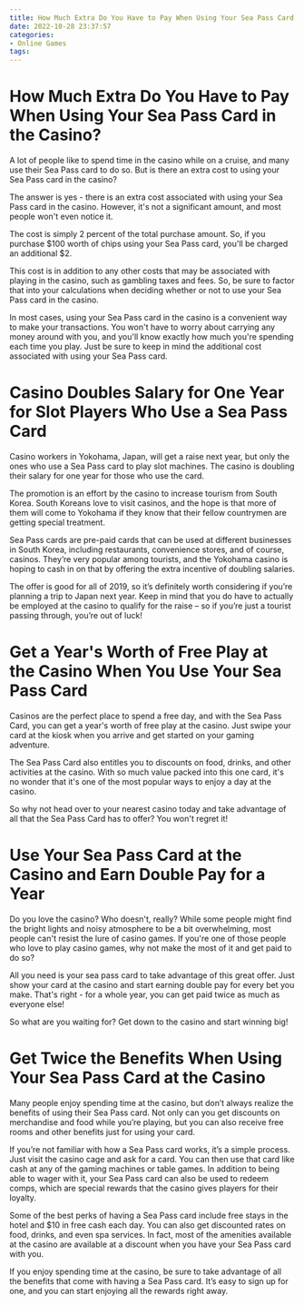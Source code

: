 ```yaml
---
title: How Much Extra Do You Have to Pay When Using Your Sea Pass Card in the Casino 
date: 2022-10-28 23:37:57
categories:
- Online Games
tags:
---
```



#  How Much Extra Do You Have to Pay When Using Your Sea Pass Card in the Casino? 

A lot of people like to spend time in the casino while on a cruise, and many use their Sea Pass card to do so. But is there an extra cost to using your Sea Pass card in the casino?

The answer is yes - there is an extra cost associated with using your Sea Pass card in the casino. However, it's not a significant amount, and most people won't even notice it.

The cost is simply 2 percent of the total purchase amount. So, if you purchase $100 worth of chips using your Sea Pass card, you'll be charged an additional $2.

This cost is in addition to any other costs that may be associated with playing in the casino, such as gambling taxes and fees. So, be sure to factor that into your calculations when deciding whether or not to use your Sea Pass card in the casino.

In most cases, using your Sea Pass card in the casino is a convenient way to make your transactions. You won't have to worry about carrying any money around with you, and you'll know exactly how much you're spending each time you play. Just be sure to keep in mind the additional cost associated with using your Sea Pass card.

#  Casino Doubles Salary for One Year for Slot Players Who Use a Sea Pass Card 

Casino workers in Yokohama, Japan, will get a raise next year, but only the ones who use a Sea Pass card to play slot machines. The casino is doubling their salary for one year for those who use the card.

The promotion is an effort by the casino to increase tourism from South Korea. South Koreans love to visit casinos, and the hope is that more of them will come to Yokohama if they know that their fellow countrymen are getting special treatment.

Sea Pass cards are pre-paid cards that can be used at different businesses in South Korea, including restaurants, convenience stores, and of course, casinos. They’re very popular among tourists, and the Yokohama casino is hoping to cash in on that by offering the extra incentive of doubling salaries.

The offer is good for all of 2019, so it’s definitely worth considering if you’re planning a trip to Japan next year. Keep in mind that you do have to actually be employed at the casino to qualify for the raise – so if you’re just a tourist passing through, you’re out of luck!

#  Get a Year's Worth of Free Play at the Casino When You Use Your Sea Pass Card 

Casinos are the perfect place to spend a free day, and with the Sea Pass Card, you can get a year's worth of free play at the casino. Just swipe your card at the kiosk when you arrive and get started on your gaming adventure.

The Sea Pass Card also entitles you to discounts on food, drinks, and other activities at the casino. With so much value packed into this one card, it's no wonder that it's one of the most popular ways to enjoy a day at the casino.

So why not head over to your nearest casino today and take advantage of all that the Sea Pass Card has to offer? You won't regret it!

#  Use Your Sea Pass Card at the Casino and Earn Double Pay for a Year 

Do you love the casino? Who doesn't, really? While some people might find the bright lights and noisy atmosphere to be a bit overwhelming, most people can't resist the lure of casino games. If you're one of those people who love to play casino games, why not make the most of it and get paid to do so?

All you need is your sea pass card to take advantage of this great offer. Just show your card at the casino and start earning double pay for every bet you make. That's right - for a whole year, you can get paid twice as much as everyone else!

So what are you waiting for? Get down to the casino and start winning big!

#  Get Twice the Benefits When Using Your Sea Pass Card at the Casino

Many people enjoy spending time at the casino, but don’t always realize the benefits of using their Sea Pass card. Not only can you get discounts on merchandise and food while you’re playing, but you can also receive free rooms and other benefits just for using your card.

If you’re not familiar with how a Sea Pass card works, it’s a simple process. Just visit the casino cage and ask for a card. You can then use that card like cash at any of the gaming machines or table games. In addition to being able to wager with it, your Sea Pass card can also be used to redeem comps, which are special rewards that the casino gives players for their loyalty.

Some of the best perks of having a Sea Pass card include free stays in the hotel and $10 in free cash each day. You can also get discounted rates on food, drinks, and even spa services. In fact, most of the amenities available at the casino are available at a discount when you have your Sea Pass card with you.

If you enjoy spending time at the casino, be sure to take advantage of all the benefits that come with having a Sea Pass card. It’s easy to sign up for one, and you can start enjoying all the rewards right away.